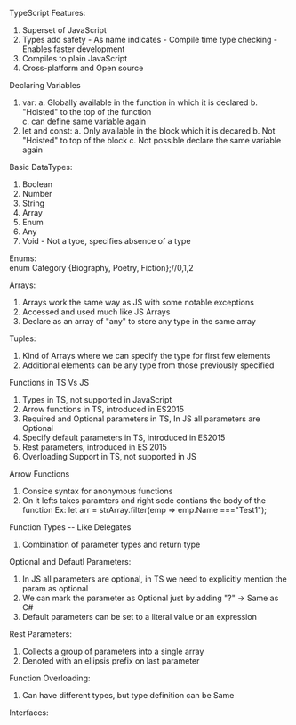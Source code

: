 TypeScript Features:

1. Superset of JavaScript
2. Types add safety - As name indicates - Compile time type checking - Enables faster development 
3. Compiles to plain JavaScript
4. Cross-platform and Open source 

Declaring Variables
1. var: 
    a. Globally available in the function in which it is declared
    b. "Hoisted" to the top of the function  
    c. can define same variable again
2. let and const: 
    a. Only available in the block which it is decared
    b. Not "Hoisted" to top of the block
    c. Not possible declare the same variable again 

Basic DataTypes:
1. Boolean
2. Number
3. String
4. Array 
5. Enum
6. Any  
7. Void - Not a tyoe, specifies absence of a type

Enums:  
enum Category {Biography, Poetry, Fiction};//0,1,2

Arrays:
1. Arrays work the same way as JS with some notable exceptions 
2. Accessed and used much like JS Arrays
3. Declare as an array of "any" to store any type in the same array 

Tuples:
1. Kind of Arrays where we can specify the type for first few elements 
2. Additional elements can be any type from those previously specified 

Functions in TS Vs JS
1. Types in TS, not supported in JavaScript
2. Arrow functions in TS, introduced in ES2015
3. Required and Optional parameters in TS, In JS all parameters are Optional
4. Specify default parameters in TS, introduced in ES2015
5. Rest parameters, introduced in ES 2015
6. Overloading Support in TS, not supported in JS 


Arrow Functions 
1. Consice syntax for anonymous functions 
2. On it lefts takes paramters and right sode contians the body of the function 
   Ex: let arr = strArray.filter(emp => emp.Name ==="Test1");

Function Types -- Like Delegates
1. Combination of parameter types and return type

Optional and Defautl Parameters:
1. In JS all parameters are optional, in TS we need to explicitly mention the param as optional 
2. We can mark the parameter as Optional just by adding "?" -> Same as C#
3. Default parameters can be set to a literal value or an expression 


Rest Parameters:
1. Collects a group of parameters into a single array 
2. Denoted with an ellipsis prefix on last parameter

Function Overloading: 
1. Can have different types, but type definition can be Same

Interfaces:
